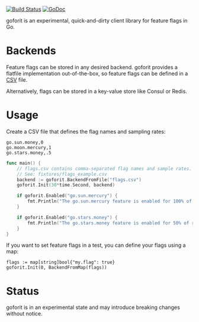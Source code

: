 [![Build Status](https://travis-ci.org/stripe/goforit.svg?branch=master)](https://travis-ci.org/stripe/goforit)
[![GoDoc](https://godoc.org/github.com/stripe/goforit?status.svg)](http://godoc.org/github.com/stripe/goforit)

goforit is an experimental, quick-and-dirty client library for feature flags in Go.

# Backends

Feature flags can be stored in any desired backend. goforit provides a flatfile implementation out-of-the-box, so feature flags can be defined in a [CSV][CSV] file.

Alternatively, flags can be stored in a key-value store like Consul or Redis.


# Usage

Create a CSV file that defines the flag names and sampling rates:

```csv
go.sun.money,0
go.moon.mercury,1
go.stars.money,.5
```

```go
func main() {
	// flags.csv contains comma-separated flag names and sample rates.
	// See: fixtures/flags_example.csv
	backend := goforit.BackendFromFile("flags.csv")
	goforit.Init(30*time.Second, backend)

	if goforit.Enabled("go.sun.mercury") {
		fmt.Println("The go.sun.mercury feature is enabled for 100% of requests")
	}

	if goforit.Enabled("go.stars.money") {
		fmt.Println("The go.stars.money feature is enabled for 50% of requests")
	}
}
```

If you want to set feature flags in a test, you can define your flags using a
map:

```
flags := map[string]bool{"my.flag": true}
goforit.Init(0, BackendFromMap(flags))
```

# Status

goforit is in an experimental state and may introduce breaking changes without notice.

[CSV]: https://github.com/stripe/goforit/blob/master/fixtures/flags_example.csv
